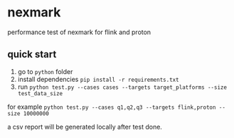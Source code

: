# nexmark

performance test of nexmark for flink and proton


## quick start

1. go to `python` folder
2. install dependencies `pip install -r requirements.txt`
3. run `python test.py --cases cases --targets target_platforms --size test_data_size`

for example `python test.py --cases q1,q2,q3 --targets flink,proton --size 10000000`

a csv report will be generated locally after test done.
